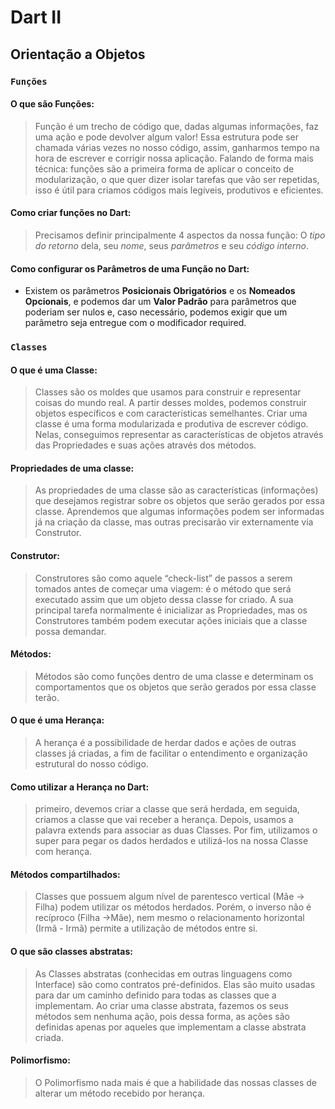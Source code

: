 # Dart II

## Orientação a Objetos

### `Funções`

#### O que são Funções:

> Função é um trecho de código que, dadas algumas informações, faz uma ação e pode devolver algum valor! Essa estrutura pode ser chamada várias vezes no nosso código, assim, ganharmos tempo na hora de escrever e corrigir nossa aplicação. Falando de forma mais técnica: funções são a primeira forma de aplicar o conceito de modularização, o que quer dizer isolar tarefas que vão ser repetidas, isso é útil para criamos códigos mais legíveis, produtivos e eficientes.

#### Como criar funções no Dart: 

> Precisamos definir principalmente 4 aspectos da nossa função: O *tipo do retorno* dela, seu *nome*, seus *parâmetros* e seu *código interno*.

#### Como configurar os Parâmetros de uma Função no Dart:

- Existem os parâmetros **Posicionais Obrigatórios** e os **Nomeados Opcionais**, e podemos dar um **Valor Padrão** para parâmetros que poderiam ser nulos e, caso necessário, podemos exigir que um parâmetro seja entregue com o modificador required.

### `Classes`

#### O que é uma Classe:

> Classes são os moldes que usamos para construir e representar coisas do mundo real. A partir desses moldes, podemos construir objetos específicos e com características semelhantes. Criar uma classe é uma forma modularizada e produtiva de escrever código. Nelas, conseguimos representar as características de objetos através das Propriedades e suas ações através dos métodos.

#### Propriedades de uma classe: 

>  As propriedades de uma classe são as características (informações) que desejamos registrar sobre os objetos que serão gerados por essa classe. Aprendemos que algumas informações podem ser informadas já na criação da classe, mas outras precisarão vir externamente via Construtor.

#### Construtor:

> Construtores são como aquele “check-list” de passos a serem tomados antes de começar uma viagem: é o método que será executado assim que um objeto dessa classe for criado. A sua principal tarefa normalmente é inicializar as Propriedades, mas os Construtores também podem executar ações iniciais que a classe possa demandar.

#### Métodos: 

> Métodos são como funções dentro de uma classe e determinam os comportamentos que os objetos que serão gerados por essa classe terão.

#### O que é uma Herança:

> A herança é a possibilidade de herdar dados e ações de outras classes já criadas, a fim de facilitar o entendimento e organização estrutural do nosso código.

#### Como utilizar a Herança no Dart:

> primeiro, devemos criar a classe que será herdada, em seguida, criamos a classe que vai receber a herança. Depois, usamos a palavra extends para associar as duas Classes. Por fim, utilizamos o super para pegar os dados herdados e utilizá-los na nossa Classe com herança.

#### Métodos compartilhados:

>  Classes que possuem algum nível de parentesco vertical (Mãe -> Filha) podem utilizar os métodos herdados. Porém, o inverso não é recíproco (Filha ->Mãe), nem mesmo o relacionamento horizontal (Irmã - Irmã) permite a utilização de métodos entre si.

#### O que são classes abstratas:

> As Classes abstratas (conhecidas em outras linguagens como Interface) são como contratos pré-definidos. Elas são muito usadas para dar um caminho definido para todas as classes que a implementam. Ao criar uma classe abstrata, fazemos os seus métodos sem nenhuma ação, pois dessa forma, as ações são definidas apenas por aqueles que implementam a classe abstrata criada.

#### Polimorfismo:

> O Polimorfismo nada mais é que a habilidade das nossas classes de alterar um método recebido por herança.

